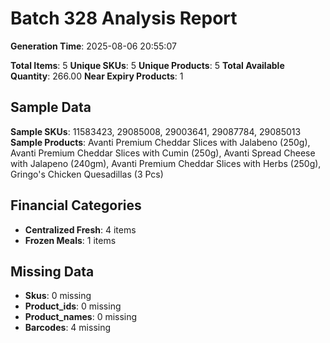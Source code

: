 # Batch 328 Analysis Report

**Generation Time**: 2025-08-06 20:55:07

**Total Items**: 5
**Unique SKUs**: 5
**Unique Products**: 5
**Total Available Quantity**: 266.00
**Near Expiry Products**: 1

## Sample Data
**Sample SKUs**: 11583423, 29085008, 29003641, 29087784, 29085013
**Sample Products**: Avanti Premium Cheddar Slices with Jalabeno (250g), Avanti Premium Cheddar Slices with Cumin (250g), Avanti Spread Cheese with Jalapeno (240gm), Avanti Premium Cheddar Slices with Herbs (250g), Gringo's Chicken Quesadillas (3 Pcs)

## Financial Categories
- **Centralized Fresh**: 4 items
- **Frozen Meals**: 1 items

## Missing Data
- **Skus**: 0 missing
- **Product_ids**: 0 missing
- **Product_names**: 0 missing
- **Barcodes**: 4 missing
